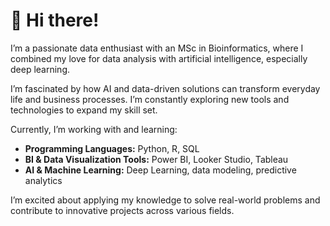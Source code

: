 # 👋 Hi there!

I’m a passionate data enthusiast with an MSc in Bioinformatics, where I combined my love for data analysis with artificial intelligence, especially deep learning.

I’m fascinated by how AI and data-driven solutions can transform everyday life and business processes. I’m constantly exploring new tools and technologies to expand my skill set.  

Currently, I’m working with and learning:

- **Programming Languages:** Python, R, SQL
- **BI & Data Visualization Tools:** Power BI, Looker Studio, Tableau
- **AI & Machine Learning:** Deep Learning, data modeling, predictive analytics

I’m excited about applying my knowledge to solve real-world problems and contribute to innovative projects across various fields.

